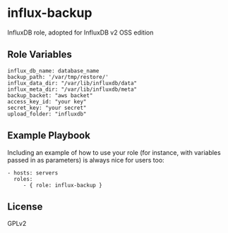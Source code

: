 influx-backup
=========

InfluxDB role, adopted for InfluxDB v2 OSS edition

Role Variables
--------------

```
influx_db_name: database_name
backup_path: '/var/tmp/restore/'
influx_data_dir: "/var/lib/influxdb/data"
influx_meta_dir: "/var/lib/influxdb/meta"
backup_backet: "aws backet"
access_key_id: "your key"
secret_key: "your secret"
upload_folder: "influxdb"
```


Example Playbook
----------------

Including an example of how to use your role (for instance, with variables passed in as parameters) is always nice for users too:

    - hosts: servers
      roles:
         - { role: influx-backup }

License
-------

GPLv2

